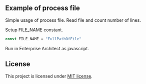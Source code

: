 Example of process file
-------
Simple usage of process file. Read file and count number of lines.

Setup FILE_NAME constant.

````javascript
const FILE_NAME = "FullPathOfFile"

````

Run in Enterprise Architect as javascript.

License
-------

This project is licensed under [MIT license](http://opensource.org/licenses/MIT).
